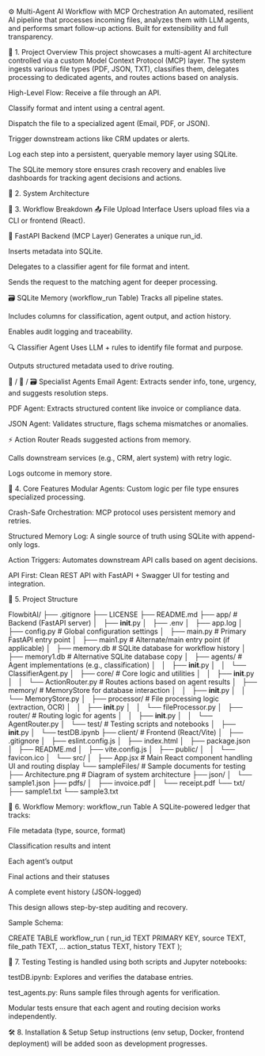 ⚙️ Multi-Agent AI Workflow with MCP Orchestration
An automated, resilient AI pipeline that processes incoming files, analyzes them with LLM agents, and performs smart follow-up actions. Built for extensibility and full transparency.

🚀 1. Project Overview
This project showcases a multi-agent AI architecture controlled via a custom Model Context Protocol (MCP) layer. The system ingests various file types (PDF, JSON, TXT), classifies them, delegates processing to dedicated agents, and routes actions based on analysis.

High-Level Flow:
Receive a file through an API.

Classify format and intent using a central agent.

Dispatch the file to a specialized agent (Email, PDF, or JSON).

Trigger downstream actions like CRM updates or alerts.

Log each step into a persistent, queryable memory layer using SQLite.

The SQLite memory store ensures crash recovery and enables live dashboards for tracking agent decisions and actions.

🧱 2. System Architecture


🧠 3. Workflow Breakdown
📤 File Upload Interface
Users upload files via a CLI or frontend (React).

🧩 FastAPI Backend (MCP Layer)
Generates a unique run_id.

Inserts metadata into SQLite.

Delegates to a classifier agent for file format and intent.

Sends the request to the matching agent for deeper processing.

🗃️ SQLite Memory (workflow_run Table)
Tracks all pipeline states.

Includes columns for classification, agent output, and action history.

Enables audit logging and traceability.

🔍 Classifier Agent
Uses LLM + rules to identify file format and purpose.

Outputs structured metadata used to drive routing.

📧 / 📄 / 🗃️ Specialist Agents
Email Agent: Extracts sender info, tone, urgency, and suggests resolution steps.

PDF Agent: Extracts structured content like invoice or compliance data.

JSON Agent: Validates structure, flags schema mismatches or anomalies.

⚡ Action Router
Reads suggested actions from memory.

Calls downstream services (e.g., CRM, alert system) with retry logic.

Logs outcome in memory store.

🔑 4. Core Features
Modular Agents: Custom logic per file type ensures specialized processing.

Crash-Safe Orchestration: MCP protocol uses persistent memory and retries.

Structured Memory Log: A single source of truth using SQLite with append-only logs.

Action Triggers: Automates downstream API calls based on agent decisions.

API First: Clean REST API with FastAPI + Swagger UI for testing and integration.

📁 5. Project Structure

FlowbitAI/
├── .gitignore
├── LICENSE
├── README.md
├── app/                              # Backend (FastAPI server)
│   ├── __init__.py
│   ├── .env
│   ├── app.log
│   ├── config.py                     # Global configuration settings
│   ├── main.py                       # Primary FastAPI entry point
│   ├── main1.py                      # Alternate/main entry point (if applicable)
│   ├── memory.db                     # SQLite database for workflow history
│   ├── memory1.db                    # Alternative SQLite database copy
│   ├── agents/                       # Agent implementations (e.g., classification)
│   │   ├── __init__.py
│   │   └── ClassifierAgent.py
│   ├── core/                         # Core logic and utilities
│   │   ├── __init__.py
│   │   └── ActionRouter.py           # Routes actions based on agent results
│   ├── memory/                       # MemoryStore for database interaction
│   │   ├── __init__.py
│   │   └── MemoryStore.py
│   ├── processor/                    # File processing logic (extraction, OCR)
│   │   ├── __init__.py
│   │   └── fileProcessor.py
│   ├── router/                       # Routing logic for agents
│   │   ├── __init__.py
│   │   └── AgentRouter.py
│   └── test/                         # Testing scripts and notebooks
│       ├── __init__.py
│       └── testDB.ipynb
├── client/                           # Frontend (React/Vite)
│   ├── .gitignore
│   ├── eslint.config.js
│   ├── index.html
│   ├── package.json
│   ├── README.md
│   ├── vite.config.js
│   ├── public/
│   │   └── favicon.ico
│   └── src/
│       ├── App.jsx                 # Main React component handling UI and routing display
└── sampleFiles/                      # Sample documents for testing
    ├── Architecture.png             # Diagram of system architecture
    ├── json/
    │   └── sample1.json
    ├── pdfs/
    │   ├── invoice.pdf
    │   └── receipt.pdf
    └── txt/
        ├── sample1.txt
        └── sample3.txt


💾 6. Workflow Memory: workflow_run Table
A SQLite-powered ledger that tracks:

File metadata (type, source, format)

Classification results and intent

Each agent’s output

Final actions and their statuses

A complete event history (JSON-logged)

This design allows step-by-step auditing and recovery.

Sample Schema:

CREATE TABLE workflow_run (
  run_id TEXT PRIMARY KEY,
  source TEXT,
  file_path TEXT,
  ...
  action_status TEXT,
  history TEXT
);

🧪 7. Testing
Testing is handled using both scripts and Jupyter notebooks:

testDB.ipynb: Explores and verifies the database entries.

test_agents.py: Runs sample files through agents for verification.

Modular tests ensure that each agent and routing decision works independently.

🛠️ 8. Installation & Setup
Setup instructions (env setup, Docker, frontend deployment) will be added soon as development progresses.




